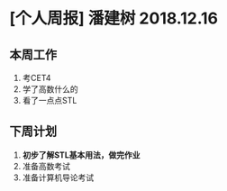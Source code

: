 # [个人周报] 潘建树 2018.12.16
## 本周工作
1. 考CET4
2. 学了高数什么的
3. 看了一点点STL
## 下周计划
1. **初步了解STL基本用法，做完作业**
2. 准备高数考试
3. 准备计算机导论考试